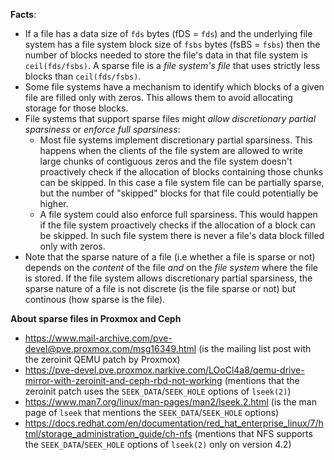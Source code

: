 **Facts**:

- If a file has a data size of `fds` bytes (fDS = `fds`) and the underlying file system has a file system block size of `fsbs` bytes (fsBS = `fsbs`) then the number of blocks needed to store the file's data in that file system is `ceil(fds/fsbs)`. A sparse file is a _file system's file_ that uses strictly less blocks than `ceil(fds/fsbs)`.
- Some file systems have a mechanism to identify which blocks of a given file are filled only with zeros. This allows them to avoid allocating storage for those blocks.
- File systems that support sparse files might _allow discretionary partial sparsiness_ or _enforce full sparsiness_:
	- Most file systems implement discretionary partial sparsiness. This happens when the clients of the file system are allowed to write large chunks of contiguous zeros and the file system doesn't proactively check if the allocation of blocks containing those chunks can be skipped. In this case a file system file can be partially sparse, but the number of "skipped" blocks for that file could potentially be higher.
	- A file system could also enforce full sparsiness. This would happen if the file system proactively checks if the allocation of a block can be skipped. In such file system there is never a file's data block filled only with zeros.
- Note that the sparse nature of a file (i.e whether a file is sparse or not) depends on the _content_ of the file _and_ on the _file system_ where the file is stored. If the file system allows discretionary partial sparsiness, the sparse nature of a file is not discrete (is the file sparse or not) but continous (how sparse is the file).

**About sparse files in Proxmox and Ceph**

- https://www.mail-archive.com/pve-devel@pve.proxmox.com/msg16349.html (is the mailing list post with the zeroinit QEMU patch by Proxmox)
- https://pve-devel.pve.proxmox.narkive.com/LOoCl4a8/qemu-drive-mirror-with-zeroinit-and-ceph-rbd-not-working (mentions that the zeroinit patch uses the `SEEK_DATA`/`SEEK_HOLE` options of `lseek(2)`)
- https://www.man7.org/linux/man-pages/man2/lseek.2.html (is the man page of `lseek` that mentions the `SEEK_DATA`/`SEEK_HOLE` options)
- https://docs.redhat.com/en/documentation/red_hat_enterprise_linux/7/html/storage_administration_guide/ch-nfs (mentions that NFS supports the `SEEK_DATA`/`SEEK_HOLE` options of `lseek(2)` only on version 4.2)